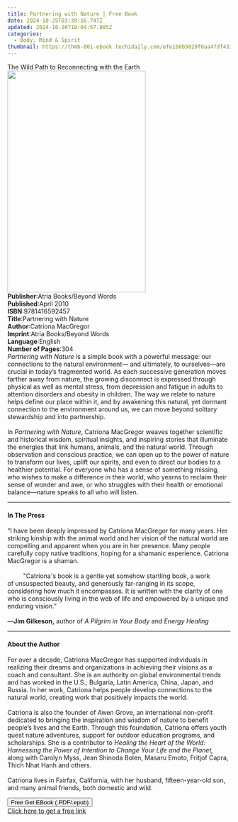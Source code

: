 ```yaml
---
title: Partnering with Nature | Free Book
date: 2024-10-25T03:39:16.747Z
updated: 2024-10-26T18:04:57.805Z
categories:
  - Body, Mind & Spirit
thumbnail: https://thmb-001-ebook.techidaily.com/efe1b0b5029f0aa47df431ce2f8b58c5aea65f05d11ac695bb243f692903109c.jpg
---
```

<main id="book-container">
  <div class="flex flex-col">
    <div class="book-brief flex-1 py-6 px-4 sm:p-6 md:py-10 md:px-8">
      <!-- brief-->
      <div class="book-brief-main">
        The Wild Path to Reconnecting with the Earth
      </div>
    </div>
    <div
      class="book-meta-info flex-1 grid gap-4 col-start-1 col-end-3 row-start-1 sm:mb-6 sm:grid-cols-4 lg:gap-6 lg:col-start-2 lg:row-end-6 lg:row-span-6 lg:mb-0"
    >
      <div
        class="book-meta-info-left place-content-center mt-4 p-4 text-sm leading-6 col-start-2 col-span-2 dark:text-slate-400"
      >
        <img
          class="w-full h-500 object-cover rounded-lg sm:h-255 sm:col-span-2 lg:col-span-full"
          src="https://img-001-ebook.techidaily.com/cac8fb81814d7a3487621b1a9e56d7ee93289854b3202e1082183fc1052d9500.jpg"
          alt=""
          width="312"
          height="500"
        />
      </div>
      <div
        class="book-meta-info-right mt-2 col-start-1 row-start-2 col-span-3 self-center"
      >
        <!-- meta data  -->
        <div class="flex flex-col px-4 md:px-8">
          <div class="flex-1">
            <strong>Publisher</strong>:<span class="px-2"
              >Atria Books/Beyond Words</span
            >
          </div>
          <div class="flex-1">
            <strong>Published</strong>:<span class="px-2">April 2010</span>
          </div>
          <div class="flex-1">
            <strong>ISBN</strong>:<span class="px-2">9781416592457</span>
          </div>
          <div class="flex-1">
            <strong>Title</strong>:<span class="px-2"
              >Partnering with Nature</span
            >
          </div>
          <div class="flex-1">
            <strong>Author</strong>:<span class="px-2">Catriona MacGregor</span>
          </div>
          <div class="flex-1">
            <strong>Imprint</strong>:<span class="px-2"
              >Atria Books/Beyond Words</span
            >
          </div>
          <div class="flex-1">
            <strong>Language</strong>:<span class="px-2">English</span>
          </div>
          <div class="flex-1">
            <strong>Number of Pages</strong>:<span class="px-2">304</span>
          </div>
        </div>
      </div>
    </div>
    <div class="book-description flex-1 py-6 px-4 sm:p-6 md:py-10 md:px-8">
      <div class="book-description-main">
        <div accordion-content="" id="description">
          <i>Partnering with Nature</i> is a simple book with a powerful
          message: our connections to the natural environment— and ultimately,
          to ourselves—are crucial in today’s fragmented world. As each
          successive generation moves farther away from nature, the growing
          disconnect is expressed through physical as well as mental stress,
          from depression and fatigue in adults to attention disorders and
          obesity in children. The way we relate to nature helps define our
          place within it, and by awakening this natural, yet dormant connection
          to the environment around us, we can move beyond solitary stewardship
          and into partnership.<br /><br />In <i>Partnering with Nature</i>,
          Catriona MacGregor weaves together scientific and historical wisdom,
          spiritual insights, and inspiring stories that illuminate the energies
          that link humans, animals, and the natural world. Through observation
          and conscious practice, we can open up to the power of nature to
          transform our lives, uplift our spirits, and even to direct our bodies
          to a healthier potential. For everyone who has a sense of something
          missing, who wishes to make a difference in their world, who yearns to
          reclaim their sense of wonder and awe, or who struggles with their
          health or emotional balance—nature speaks to all who will listen.
        </div>
        <div class="accordion-fader"></div>
      </div>
    </div>
    <div class="book-excerpts flex-1 py-6 px-4 sm:p-6 md:py-10 md:px-8">
      <!-- excerpts-->
      <div class="book-excerpts-main">
        <hr />
        <h4 class="placeholder placeholder-heading">
          <span>In The Press</span>
        </h4>
        <p>
          “I have been deeply impressed by Catriona MacGregor for many years.
          Her striking kinship with the animal world and her vision of the
          natural world are compelling and apparent when you are in her
          presence.&nbsp;Many people carefully copy native traditions, hoping
          for a shamanic experience. Catriona MacGregor is a shaman.<br />
          <br />
          &nbsp;&nbsp;&nbsp;&nbsp;&nbsp;&nbsp;&nbsp;&nbsp; "Catriona's book
          <b><i></i></b>is a gentle yet somehow startling book, a work
          of&nbsp;unsuspected beauty, and generously far-ranging in its scope,
          considering how much it encompasses. It is written with the clarity of
          one who is consciously living in the web of life and empowered by a
          unique and enduring vision.”<br />
          <br />
          —<b>Jim Gilkeson,</b> author of <i>A Pilgrim in Your Body</i> and
          <i>Energy Healing</i>
        </p>
      </div>
    </div>
    <div class="book-about-author flex-1 py-6 px-4 sm:p-6 md:py-10 md:px-8">
      <!-- about author-->
      <div class="book-main-author-main">
        <hr />
        <h4 class="placeholder placeholder-heading">
          <span>About the Author</span>
        </h4>
        <p>
          For over a decade, Catriona MacGregor has supported individuals in
          realizing their dreams and organizations in achieving their visions as
          a coach and consultant. She is an authority on global environmental
          trends and has worked in the U.S., Bulgaria, Latin America, China,
          Japan, and Russia. In her work, Catriona helps people develop
          connections to the natural world, creating work that positively
          impacts the world.<br /><br />Catriona is also the founder of Awen
          Grove, an international non-profit dedicated to bringing the
          inspiration and wisdom of nature to benefit people’s lives and the
          Earth. Through this foundation, Catriona offers youth quest nature
          adventures, support for outdoor education programs, and scholarships.
          She is a contributor to
          <i
            >Healing the Heart of the World: Harnessing the Power of Intention
            to Change Your Life and the Planet,</i
          >
          along with Carolyn Myss, Jean Shinoda Bolen, Masaru Emoto, Fritjof
          Capra, Thich Nhat Hanh and others.<br /><br />Catriona lives in
          Fairfax, California, with her husband, fifteen-year-old son, and many
          animal friends, both domestic and wild.
        </p>
      </div>
    </div>
    <div class="book-free-get flex-1 py-6 px-4 sm:p-6 md:py-10 md:px-8">
      <button
        id="btn-free-get"
        class="bg-blue-500 hover:bg-blue-700 text-white font-bold py-2 px-4 rounded"
      >
        Free Get EBook (.PDF/.epub)
      </button>
      <div id="countdown-display" class="px-2 text-lg mt-2"></div>
      <a
        id="free-link"
        class="hidden bg-blue-500 hover:bg-blue-700 text-white font-bold py-2 px-4 rounded"
        href="https://www.ebooks.com/en-us/book/538687/partnering-with-nature/catriona-macgregor/"
        target="_blank"
        >Click here to get a free link</a
      >
    </div>
    <script>
      let countdownTime = 0;
      let countdownInterval = null;
      document
        .getElementById('btn-free-get')
        .addEventListener('click', startCountdown);
      function startCountdown() {
        countdownTime = new Date().getTime() + 60000 * 3;
        countdownInterval = setInterval(updateCountdown, 1000);
        document.getElementById('btn-free-get').disabled = true;
        document
          .getElementById('btn-free-get')
          .classList.add('bg-gray-500', 'cursor-not-allowed');
      }
      function updateCountdown() {
        let currentTime = new Date().getTime();
        let timeLeft = countdownTime - currentTime;
        let secondsLeft = Math.floor(timeLeft / 1000);
        document.getElementById('countdown-display').innerHTML =
          `Remaining time: ${secondsLeft} seconds.`;
        if (secondsLeft <= 0) {
          clearInterval(countdownInterval);
          document.getElementById('btn-free-get').classList.add('hidden');
          document.getElementById('free-link').classList.remove('hidden');
          document.getElementById('countdown-display').innerHTML = '';
        }
      }
    </script>
  </div>
</main>

<ins class="adsbygoogle"
      style="display:block"
      data-ad-client="ca-pub-7571918770474297"
      data-ad-slot="8358498916"
      data-ad-format="auto"
      data-full-width-responsive="true"></ins>
    